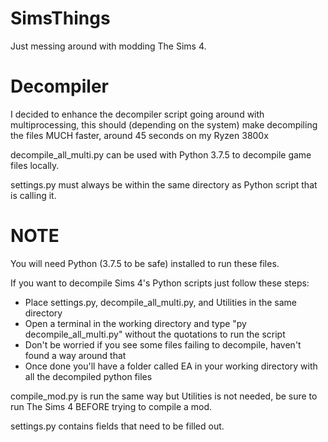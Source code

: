 # SimsThings

Just messing around with modding The Sims 4.

# Decompiler
I decided to enhance the decompiler script going around with multiprocessing, this should (depending on the system) make decompiling the files MUCH faster, around 45 seconds on my Ryzen 3800x

decompile_all_multi.py can be used with Python 3.7.5 to decompile game files locally.

settings.py must always be within the same directory as Python script that is calling it.

# NOTE
You will need Python (3.7.5 to be safe) installed to run these files.

If you want to decompile Sims 4's Python scripts just follow these steps:
  * Place settings.py, decompile_all_multi.py, and Utilities in the same directory
  * Open a terminal in the working directory and type "py decompile_all_multi.py" without the quotations to run the script
  * Don't be worried if you see some files failing to decompile, haven't found a way around that
  * Once done you'll have a folder called EA in your working directory with all the decompiled python files
  
 compile_mod.py is run the same way but Utilities is not needed, be sure to run The Sims 4 BEFORE trying to compile a mod.
 
 settings.py contains fields that need to be filled out.
